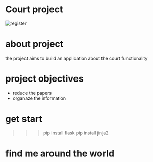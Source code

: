 # Court project 
<img src="https://thumbor.forbes.com/thumbor/fit-in/900x510/https://www.forbes.com/advisor/wp-content/uploads/2022/07/Image_-_Business_Name_.jpeg.jpg" alt="register" ></img>

# about project 
the project aims to build an application about the court functionality 

# project objectives 
-  reduce the papers
-  organaze the information 

# get start 
>>> pip install flask
>>> pip install jinja2

# find me around the world
